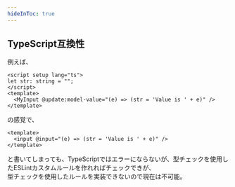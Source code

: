 ```yaml
---
hideInToc: true
---
```


## TypeScript互換性

例えば、

```vue
<script setup lang="ts">
let str: string = "";
</script>
<template>
  <MyInput @update:model-value="(e) => (str = 'Value is ' + e)" />
</template>
```

の感覚で、

```vue
<template>
  <input @input="(e) => (str = 'Value is ' + e)" />
</template>
```

と書いてしまっても、TypeScriptではエラーにならないが、型チェックを使用したESLintカスタムルールを作れればチェックできが、\
型チェックを使用したルールを実装できないので現在は不可能。
